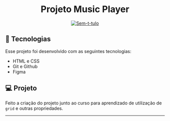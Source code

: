 <h1 align="center"> Projeto Music Player </h1>

<p align="center">
  <a href="https://ibb.co/3SnL3DK"><img src="https://i.ibb.co/MPm3vYd/imagem-2024-02-27-211804061.png" alt="Sem-t-tulo" border="0"></a>
</p>


## 🚀 Tecnologias

Esse projeto foi desenvolvido com as seguintes tecnologias:

- HTML e CSS
- Git e Github
- Figma

## 💻 Projeto

Feito a criação do projeto junto ao curso para aprendizado de utilização de  ``grid`` e outras propriedades.

--- 


